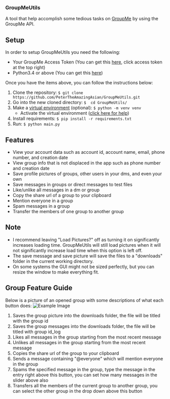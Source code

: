 ### GroupMeUtils
A tool that help accomplish some tedious tasks on [GroupMe](https://groupme.com)
by using the GroupMe API.

## Setup
In order to setup GroupMeUtils you need the following:  
- Your GroupMe Access Token (You can get this [here](https://dev.groupme.com/session/new), click access token at the top right)
- Python3.4 or above (You can get this [here](https://www.python.org/downloads/)) 

Once you have the items above, you can follow the instructions below:
1. Clone the repository: `$ git clone https://github.com/PeterTheAmazingAsian/GroupMeUtils.git`
2. Go into the new cloned directory: `$  cd GroupMeUtils/`
3. Make a [virtual environment](https://docs.python.org/3/library/venv.html) (optional): `$ python -m venv venv`
   - Activate the virtual environment ([click here for help](https://docs.python.org/3/library/venv.html))
4. Install requirements: `$ pip install -r requirements.txt`
5. Run: `$ python main.py`

## Features
- View your account data such as account id, account name, email, phone number, and creation date
- View group info that is not displaced in the app such as phone number and creation date
- Save profile pictures of groups, other users in your dms, and even your own
- Save messages in groups or direct messages to test files
- Like/unlike all messages in a dm or group
- Copy the share url of a group to your clipboard
- Mention everyone in a group
- Spam messages in a group
- Transfer the members of one group to another group

## Note
- I recommend leaving "Load Pictures?" off as turning it on significantly increases loading time. 
  GroupMeUtils will still load pictures when it will not significantly increase load time when this
  option is left off.
- The save message and save picture will save the files to a "downloads" folder in the current working directory.
- On some systems the GUI might not be sized perfectly, but you can resize the window to make everything fit.

## Group Feature Guide
Below is a picture of an opened group with some descriptions of what each button does:
![Example Image](https://petertheamazingasian.github.io/assets/groupmeutils.png)
1. Saves the group picture into the downloads folder, the file will be titled with the group id
2. Saves the group messages into the downloads folder, the file will be titled with group id_log
3. Likes all messages in the group starting from the most recent message
4. Unlikes all messages in the group starting from the most recent message
5. Copies the share url of the group to your clipboard
6. Sends a message containing "@everyone" which will mention everyone in the group
7. Spams the specified message in the group, type the message in the entry right above this button, you can set how many messages in the slider above also
8. Transfers all the members of the current group to another group, you can select the other group in the drop down above this button